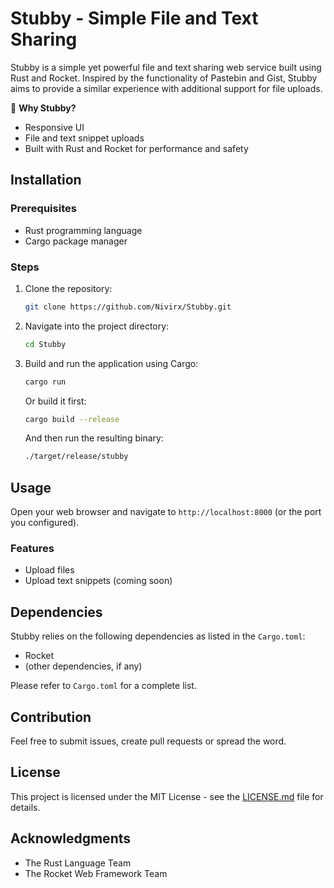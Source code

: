 # Stubby - Simple File and Text Sharing

Stubby is a simple yet powerful file and text sharing web service built using Rust and Rocket. Inspired by the functionality of Pastebin and Gist, Stubby aims to provide a similar experience with additional support for file uploads.

🚀 **Why Stubby?**

- Responsive UI
- File and text snippet uploads
- Built with Rust and Rocket for performance and safety

## Installation

### Prerequisites

- Rust programming language
- Cargo package manager

### Steps

1. Clone the repository:

    ```bash
    git clone https://github.com/Nivirx/Stubby.git
    ```

2. Navigate into the project directory:

    ```bash
    cd Stubby
    ```

3. Build and run the application using Cargo:

    ```bash
    cargo run
    ```

    Or build it first:

    ```bash
    cargo build --release
    ```

    And then run the resulting binary:

    ```bash
    ./target/release/stubby
    ```

## Usage

Open your web browser and navigate to `http://localhost:8000` (or the port you configured).

### Features

- Upload files
- Upload text snippets (coming soon)

## Dependencies

Stubby relies on the following dependencies as listed in the `Cargo.toml`:

- Rocket
- (other dependencies, if any)

Please refer to `Cargo.toml` for a complete list.

## Contribution

Feel free to submit issues, create pull requests or spread the word.

## License

This project is licensed under the MIT License - see the [LICENSE.md](LICENSE.md) file for details.

## Acknowledgments

- The Rust Language Team
- The Rocket Web Framework Team
